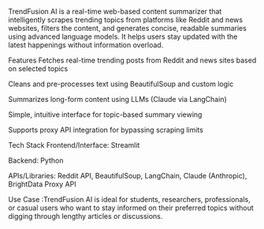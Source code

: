 TrendFusion AI is a real-time web-based content summarizer that intelligently scrapes trending topics from platforms like Reddit and news websites, filters the content, and generates concise, readable summaries using advanced language models. It helps users stay updated with the latest happenings without information overload.

Features Fetches real-time trending posts from Reddit and news sites based on selected topics

Cleans and pre-processes text using BeautifulSoup and custom logic

Summarizes long-form content using LLMs (Claude via LangChain)

Simple, intuitive interface for topic-based summary viewing

Supports proxy API integration for bypassing scraping limits

Tech Stack Frontend/Interface: Streamlit

Backend: Python

APIs/Libraries: Reddit API, BeautifulSoup, LangChain, Claude (Anthropic), BrightData Proxy API

Use Case :TrendFusion AI is ideal for students, researchers, professionals, or casual users who want to stay informed on their preferred topics without digging through lengthy articles or discussions.



